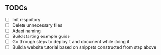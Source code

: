 ## TODOs

- [ ] Init respoitory
- [ ] Delete unnecessary files
- [ ] Adapt naming
- [ ] Build starting example guide
- [ ] Go through steps to deploy it and document while doing it
- [ ] Build a website tutorial based on snippets constructed from step above
